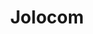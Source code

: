 ---
blog: https://jolocom.io/blog
codehost: https://github.com/https://github.com/jolocom
linkedin: https://linkedin.com/company/jolocom
logohandle: jolocomio
sort: jolocom
title: Jolocom
twitter: https://x.com/GETJolocom
website: https://jolocom.io/
---